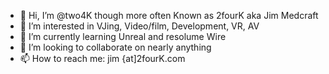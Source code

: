 - 👋 Hi, I’m @two4K though more often Known as 2fourK aka Jim Medcraft
- 👀 I’m interested in VJing, Video/film, Development, VR, AV 
- 🌱 I’m currently learning Unreal and resolume Wire
- 💞️ I’m looking to collaborate on nearly anything
- 📫 How to reach me: jim {at]2fourK.com

<!---
two4K/two4K is a ✨ special ✨ repository because its `README.md` (this file) appears on your GitHub profile.
You can click the Preview link to take a look at your changes.
--->
